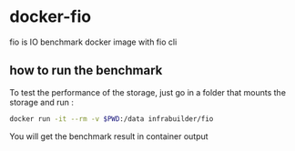 # docker-fio
fio is IO benchmark docker image with fio cli

## how to run the benchmark

To test the performance of the storage, just go in a folder that mounts the storage and run : 
```bash
docker run -it --rm -v $PWD:/data infrabuilder/fio
```

You will get the benchmark result in container output
